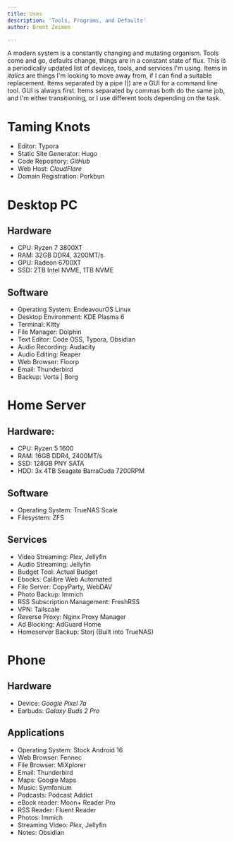 ```yaml
---
title: Uses
description: 'Tools, Programs, and Defaults'
author: Brent Zeimen

---
```


A modern system is a constantly changing and mutating organism. Tools come and go, defaults change, things are in a constant state of flux. This is a periodically updated list of devices, tools, and services I'm using. Items in *italics* are things I'm looking to move away from, if I can find a suitable replacement. Items separated by a pipe (|) are a GUI for a command line tool. GUI is always first. Items separated by commas both do the same job, and I'm either transitioning, or I use different tools depending on the task.

# Taming Knots

* Editor: Typora
* Static Site Generator: Hugo
* Code Repository: *GitHub*
* Web Host: *CloudFlare*
* Domain Registration: Porkbun

# Desktop PC

## Hardware

* CPU: Ryzen 7 3800XT
* RAM: 32GB DDR4, 3200MT/s
* GPU: Radeon 6700XT
* SSD: 2TB Intel NVME, 1TB NVME

## Software

* Operating System: EndeavourOS Linux
* Desktop Environment: KDE Plasma 6
* Terminal: Kitty
* File Manager: Dolphin
* Text Editor: Code OSS, Typora, Obsidian
* Audio Recording: Audacity
* Audio Editing: Reaper
* Web Browser: Floorp
* Email: Thunderbird
* Backup: Vorta | Borg

# Home Server

## Hardware:

* CPU: Ryzen 5 1600
* RAM: 16GB DDR4, 2400MT/s
* SSD: 128GB PNY SATA
* HDD: 3x 4TB Seagate BarraCuda 7200RPM

## Software

* Operating System: TrueNAS Scale
* Filesystem: ZFS

## Services

* Video Streaming: *Plex*, Jellyfin
* Audio Streaming: Jellyfin
* Budget Tool: Actual Budget
* Ebooks: Calibre Web Automated
* File Server: CopyParty, WebDAV
* Photo Backup: Immich
* RSS Subscription Management: FreshRSS
* VPN: Tailscale
* Reverse Proxy: Nginx Proxy Manager
* Ad Blocking: AdGuard Home
* Homeserver Backup: Storj (Built into TrueNAS)

# Phone

## Hardware

* Device: *Google Pixel 7a*
* Earbuds: *Galaxy Buds 2 Pro*

## Applications

* Operating System: Stock Android 16
* Web Browser: Fennec
* File Browser: MiXplorer
* Email: Thunderbird
* Maps: Google Maps
* Music: Symfonium
* Podcasts: Podcast Addict
* eBook reader: Moon+ Reader Pro
* RSS Reader: Fluent Reader
* Photos: Immich
* Streaming Video: *Plex*, Jellyfin
* Notes: Obsidian
